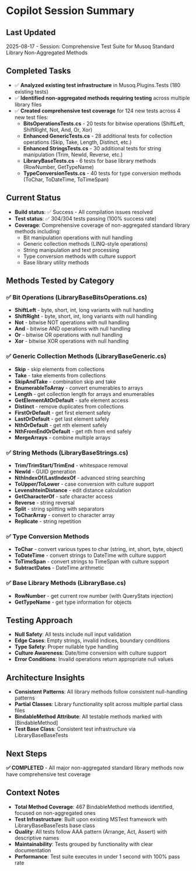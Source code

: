 # Copilot Session Summary

## Last Updated
2025-08-17 - Session: Comprehensive Test Suite for Musoq Standard Library Non-Aggregated Methods

## Completed Tasks
- ✅ **Analyzed existing test infrastructure** in Musoq.Plugins.Tests (180 existing tests)
- ✅ **Identified non-aggregated methods requiring testing** across multiple library files
- ✅ **Created comprehensive test coverage** for 124 new tests across 4 new test files:
  - **BitsOperationsTests.cs** - 20 tests for bitwise operations (ShiftLeft, ShiftRight, Not, And, Or, Xor)
  - **Enhanced GenericTests.cs** - 28 additional tests for collection operations (Skip, Take, Length, Distinct, etc.)
  - **Enhanced StringsTests.cs** - 30 additional tests for string manipulation (Trim, NewId, Reverse, etc.)
  - **LibraryBaseTests.cs** - 6 tests for base library methods (RowNumber, GetTypeName)
  - **TypeConversionTests.cs** - 40 tests for type conversion methods (ToChar, ToDateTime, ToTimeSpan)

## Current Status
- **Build status**: ✅ Success - All compilation issues resolved
- **Test status**: ✅ 304/304 tests passing (100% success rate)
- **Coverage**: Comprehensive coverage of non-aggregated standard library methods including:
  - Bit manipulation operations with null handling
  - Generic collection methods (LINQ-style operations)
  - String manipulation and text processing
  - Type conversion methods with culture support
  - Base library utility methods

## Methods Tested by Category

### ✅ Bit Operations (LibraryBaseBitsOperations.cs)
- **ShiftLeft** - byte, short, int, long variants with null handling
- **ShiftRight** - byte, short, int, long variants with null handling  
- **Not** - bitwise NOT operations with null handling
- **And** - bitwise AND operations with null handling
- **Or** - bitwise OR operations with null handling
- **Xor** - bitwise XOR operations with null handling

### ✅ Generic Collection Methods (LibraryBaseGeneric.cs)
- **Skip** - skip elements from collections
- **Take** - take elements from collections
- **SkipAndTake** - combination skip and take
- **EnumerableToArray** - convert enumerables to arrays
- **Length** - get collection length for arrays and enumerables
- **GetElementAtOrDefault** - safe element access
- **Distinct** - remove duplicates from collections
- **FirstOrDefault** - get first element safely
- **LastOrDefault** - get last element safely
- **NthOrDefault** - get nth element safely
- **NthFromEndOrDefault** - get nth from end safely
- **MergeArrays** - combine multiple arrays

### ✅ String Methods (LibraryBaseStrings.cs)
- **Trim/TrimStart/TrimEnd** - whitespace removal
- **NewId** - GUID generation
- **NthIndexOf/LastIndexOf** - advanced string searching
- **ToUpper/ToLower** - case conversion with culture support
- **LevenshteinDistance** - edit distance calculation
- **GetCharacterOf** - safe character access
- **Reverse** - string reversal
- **Split** - string splitting with separators
- **ToCharArray** - convert to character array
- **Replicate** - string repetition

### ✅ Type Conversion Methods
- **ToChar** - convert various types to char (string, int, short, byte, object)
- **ToDateTime** - convert strings to DateTime with culture support
- **ToTimeSpan** - convert strings to TimeSpan with culture support
- **SubtractDates** - DateTime arithmetic

### ✅ Base Library Methods (LibraryBase.cs)
- **RowNumber** - get current row number (with QueryStats injection)
- **GetTypeName** - get type information for objects

## Testing Approach
- **Null Safety**: All tests include null input validation
- **Edge Cases**: Empty strings, invalid indices, boundary conditions
- **Type Safety**: Proper nullable type handling
- **Culture Awareness**: Date/time conversion with culture support
- **Error Conditions**: Invalid operations return appropriate null values

## Architecture Insights
- **Consistent Patterns**: All library methods follow consistent null-handling patterns
- **Partial Classes**: Library functionality split across multiple partial class files
- **BindableMethod Attribute**: All testable methods marked with [BindableMethod]
- **Test Base Class**: Consistent test infrastructure via LibraryBaseBaseTests

## Next Steps
**✅ COMPLETED** - All major non-aggregated standard library methods now have comprehensive test coverage

## Context Notes
- **Total Method Coverage**: 467 BindableMethod methods identified, focused on non-aggregated ones
- **Test Infrastructure**: Built upon existing MSTest framework with LibraryBaseBaseTests base class
- **Quality**: All tests follow AAA pattern (Arrange, Act, Assert) with descriptive names
- **Maintainability**: Tests grouped by functionality with clear documentation
- **Performance**: Test suite executes in under 1 second with 100% pass rate